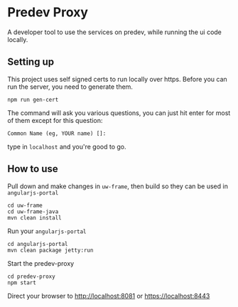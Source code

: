 # Predev Proxy
A developer tool to use the services on predev, while running the ui code
locally.

## Setting up
This project uses self signed certs to run locally over https. Before you
can run the server, you need to generate them.
```
npm run gen-cert
```

The command will ask you various questions, you can just hit enter for most of
them except for this question:
```
Common Name (eg, YOUR name) []:
```
type in `localhost` and you're good to go.

## How to use
Pull down and make changes in `uw-frame`, then build so they can be used in
`angularjs-portal`
```
cd uw-frame
cd uw-frame-java
mvn clean install
```

Run your `angularjs-portal`
```
cd angularjs-portal
mvn clean package jetty:run
```

Start the predev-proxy
```
cd predev-proxy
npm start
```

Direct your browser to [http://localhost:8081]() or [https://localhost:8443]()